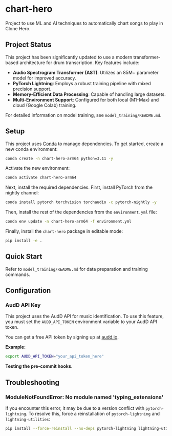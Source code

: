 # chart-hero
Project to use ML and AI techniques to automatically chart songs to play in Clone Hero.

## Project Status

This project has been significantly updated to use a modern transformer-based architecture for drum transcription. Key features include:

- **Audio Spectrogram Transformer (AST)**: Utilizes an 85M+ parameter model for improved accuracy.
- **PyTorch Lightning**: Employs a robust training pipeline with mixed precision support.
- **Memory-Efficient Data Processing**: Capable of handling large datasets.
- **Multi-Environment Support**: Configured for both local (M1-Max) and cloud (Google Colab) training.

For detailed information on model training, see `model_training/README.md`.

## Setup

This project uses [Conda](https://docs.conda.io/en/latest/) to manage dependencies. To get started, create a new conda environment:

```bash
conda create -n chart-hero-arm64 python=3.11 -y
```

Activate the new environment:

```bash
conda activate chart-hero-arm64
```

Next, install the required dependencies. First, install PyTorch from the nightly channel:

```bash
conda install pytorch torchvision torchaudio -c pytorch-nightly -y
```

Then, install the rest of the dependencies from the `environment.yml` file:

```bash
conda env update -n chart-hero-arm64 -f environment.yml
```

Finally, install the `chart-hero` package in editable mode:

```bash
pip install -e .
```

## Quick Start

Refer to `model_training/README.md` for data preparation and training commands.

## Configuration

### AudD API Key

This project uses the AudD API for music identification. To use this feature, you must set the `AUDD_API_TOKEN` environment variable to your AudD API token.

You can get a free API token by signing up at [audd.io](https://audd.io).

**Example:**

```bash
export AUDD_API_TOKEN="your_api_token_here"
```

**Testing the pre-commit hooks.**

## Troubleshooting

### ModuleNotFoundError: No module named 'typing_extensions'

If you encounter this error, it may be due to a version conflict with `pytorch-lightning`. To resolve this, force a reinstallation of `pytorch-lightning` and `lightning-utilities`:

```bash
pip install --force-reinstall --no-deps pytorch-lightning lightning-utilities
```
